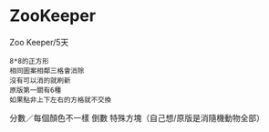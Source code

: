# ZooKeeper

Zoo Keeper/5天


    8*8的正方形
    相同圖案相鄰三格會消除
    沒有可以消的就刷新
    原版第一關有6種
    如果點非上下左右的方格就不交換


分數／每個顏色不一樣
倒數
特殊方塊（自己想/原版是消隨機動物全部）
